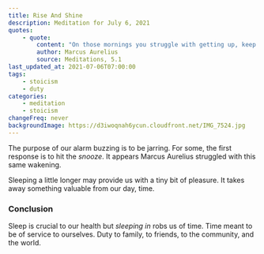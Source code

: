 ```yaml
---
title: Rise And Shine
description: Meditation for July 6, 2021
quotes:
    - quote:
        content: "On those mornings you struggle with getting up, keep this thought in mind — I am awakening to the work of a human being. Why then am I annoyed that I am going to do what I'm made for, the very things for which I was put into this world? Or was I made for this, to snuggle under the covers and keep warm? It's so pleasurable. Were you then made for pleasure? In short, to be coddled or to exert yourself?"
        author: Marcus Aurelius
        source: Meditations, 5.1
last_updated_at: 2021-07-06T07:00:00
tags:
    - stoicism
    - duty
categories:
    - meditation
    - stoicism
changeFreq: never
backgroundImage: https://d3iwoqnah6ycun.cloudfront.net/IMG_7524.jpg
---
```


The purpose of our alarm buzzing is to be jarring. For some, the first response is to hit the *snooze*. It appears 
Marcus Aurelius struggled with this same wakening.

Sleeping a little longer may provide us with a tiny bit of pleasure. It takes away something valuable from our day, 
time.

### Conclusion

Sleep is crucial to our health but *sleeping in* robs us of time. Time meant to be of service to ourselves. Duty to 
family, to friends, to the community, and the world.
